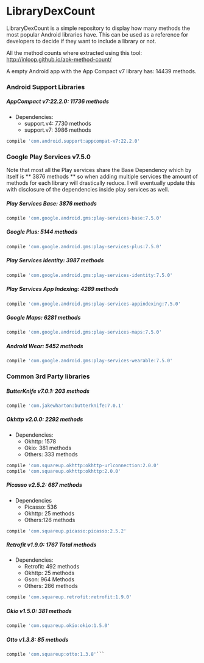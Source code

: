 # LibraryDexCount

LibraryDexCount is a simple repository to display how many methods the most popular Android libraries have. This can be used as a reference for developers to decide if they want to include a library or not.

All the method counts where extracted using this tool: http://inloop.github.io/apk-method-count/

A empty Android app with the App Compact v7 library has: 14439 methods.

### Android Support Libraries

##### AppCompact v7:22.2.0: 11736 methods

* Dependencies: 
   * support.v4: 7730 methods
   * support.v7: 3986 methods

```groovy
compile 'com.android.support:appcompat-v7:22.2.0'
```

### Google Play Services v7.5.0

Note that most all the Play services share the Base Dependency which by itself is ** 3876 methods ** so
when adding multiple services the amount of methods for each library will drastically reduce. I will eventually update this with disclosure
of the dependencies inside play services as well.

##### Play Services Base: 3876 methods

```groovy
compile 'com.google.android.gms:play-services-base:7.5.0'
```

##### Google Plus: 5144 methods

```groovy
compile 'com.google.android.gms:play-services-plus:7.5.0'
```

##### Play Services Identity: 3987 methods

```groovy
compile 'com.google.android.gms:play-services-identity:7.5.0'
```

##### Play Services App Indexing: 4289 methods

```groovy
compile 'com.google.android.gms:play-services-appindexing:7.5.0'
```

##### Google Maps: 6281 methods

```groovy
compile 'com.google.android.gms:play-services-maps:7.5.0'
```

##### Android Wear: 5452 methods

```groovy
compile 'com.google.android.gms:play-services-wearable:7.5.0'
```

### Common 3rd Party libraries

##### ButterKnife v7.0.1: 203 methods

```groovy
compile 'com.jakewharton:butterknife:7.0.1'
```

##### Okhttp v2.0.0: 2292 methods

* Dependencies:
   * Okhttp: 1578
   * Okio: 381 methods
   * Others: 333 methods

```groovy
compile 'com.squareup.okhttp:okhttp-urlconnection:2.0.0'
compile 'com.squareup.okhttp:okhttp:2.0.0'
```

##### Picasso v2.5.2: 687 methods

* Dependencies
    * Picasso: 536
    * Okhttp: 25 methods
    * Others:126 methods
```groovy
compile 'com.squareup.picasso:picasso:2.5.2'
```

##### Retrofit v1.9.0: 1767 Total methods

* Dependencies:
   * Retrofit: 492 methods
   * Okhttp: 25 methods
   * Gson: 964 Methods
   * Others: 286 methods
   
```groovy
compile 'com.squareup.retrofit:retrofit:1.9.0'
```

##### Okio v1.5.0: 381 methods

```groovy
compile 'com.squareup.okio:okio:1.5.0'
```

##### Otto v1.3.8: 85 methods

```groovy
compile 'com.squareup:otto:1.3.8'```
